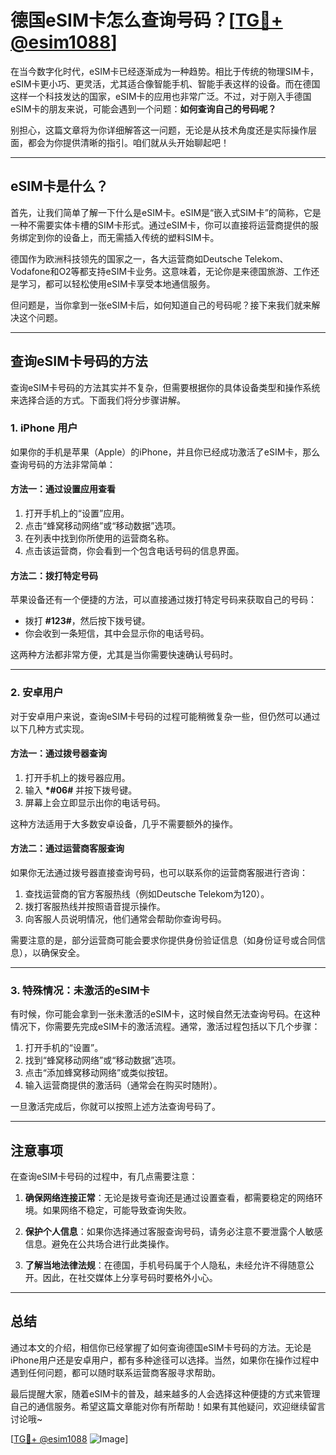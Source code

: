 # 德国eSIM卡怎么查询号码？[[TG💪+ @esim1088](https://t.me/s/esim1088)]

在当今数字化时代，eSIM卡已经逐渐成为一种趋势。相比于传统的物理SIM卡，eSIM卡更小巧、更灵活，尤其适合像智能手机、智能手表这样的设备。而在德国这样一个科技发达的国家，eSIM卡的应用也非常广泛。不过，对于刚入手德国eSIM卡的朋友来说，可能会遇到一个问题：**如何查询自己的号码呢？**

别担心，这篇文章将为你详细解答这一问题，无论是从技术角度还是实际操作层面，都会为你提供清晰的指引。咱们就从头开始聊起吧！

---

## eSIM卡是什么？

首先，让我们简单了解一下什么是eSIM卡。eSIM是“嵌入式SIM卡”的简称，它是一种不需要实体卡槽的SIM卡形式。通过eSIM卡，你可以直接将运营商提供的服务绑定到你的设备上，而无需插入传统的塑料SIM卡。

德国作为欧洲科技领先的国家之一，各大运营商如Deutsche Telekom、Vodafone和O2等都支持eSIM卡业务。这意味着，无论你是来德国旅游、工作还是学习，都可以轻松使用eSIM卡享受本地通信服务。

但问题是，当你拿到一张eSIM卡后，如何知道自己的号码呢？接下来我们就来解决这个问题。

---

## 查询eSIM卡号码的方法

查询eSIM卡号码的方法其实并不复杂，但需要根据你的具体设备类型和操作系统来选择合适的方式。下面我们将分步骤讲解。

### 1. **iPhone 用户**

如果你的手机是苹果（Apple）的iPhone，并且你已经成功激活了eSIM卡，那么查询号码的方法非常简单：

#### 方法一：通过设置应用查看
1. 打开手机上的“设置”应用。
2. 点击“蜂窝移动网络”或“移动数据”选项。
3. 在列表中找到你所使用的运营商名称。
4. 点击该运营商，你会看到一个包含电话号码的信息界面。

#### 方法二：拨打特定号码
苹果设备还有一个便捷的方法，可以直接通过拨打特定号码来获取自己的号码：
- 拨打 **#123#**，然后按下拨号键。
- 你会收到一条短信，其中会显示你的电话号码。

这两种方法都非常方便，尤其是当你需要快速确认号码时。

---

### 2. **安卓用户**

对于安卓用户来说，查询eSIM卡号码的过程可能稍微复杂一些，但仍然可以通过以下几种方式实现。

#### 方法一：通过拨号器查询
1. 打开手机上的拨号器应用。
2. 输入 **\*#06#** 并按下拨号键。
3. 屏幕上会立即显示出你的电话号码。

这种方法适用于大多数安卓设备，几乎不需要额外的操作。

#### 方法二：通过运营商客服查询
如果你无法通过拨号器直接查询号码，也可以联系你的运营商客服进行咨询：
1. 查找运营商的官方客服热线（例如Deutsche Telekom为120）。
2. 拨打客服热线并按照语音提示操作。
3. 向客服人员说明情况，他们通常会帮助你查询号码。

需要注意的是，部分运营商可能会要求你提供身份验证信息（如身份证号或合同信息），以确保安全。

---

### 3. **特殊情况：未激活的eSIM卡**

有时候，你可能会拿到一张未激活的eSIM卡，这时候自然无法查询号码。在这种情况下，你需要先完成eSIM卡的激活流程。通常，激活过程包括以下几个步骤：
1. 打开手机的“设置”。
2. 找到“蜂窝移动网络”或“移动数据”选项。
3. 点击“添加蜂窝移动网络”或类似按钮。
4. 输入运营商提供的激活码（通常会在购买时随附）。

一旦激活完成后，你就可以按照上述方法查询号码了。

---

## 注意事项

在查询eSIM卡号码的过程中，有几点需要注意：

1. **确保网络连接正常**：无论是拨号查询还是通过设置查看，都需要稳定的网络环境。如果网络不稳定，可能导致查询失败。
   
2. **保护个人信息**：如果你选择通过客服查询号码，请务必注意不要泄露个人敏感信息。避免在公共场合进行此类操作。

3. **了解当地法律法规**：在德国，手机号码属于个人隐私，未经允许不得随意公开。因此，在社交媒体上分享号码时要格外小心。

---

## 总结

通过本文的介绍，相信你已经掌握了如何查询德国eSIM卡号码的方法。无论是iPhone用户还是安卓用户，都有多种途径可以选择。当然，如果你在操作过程中遇到任何问题，都可以随时联系运营商客服寻求帮助。

最后提醒大家，随着eSIM卡的普及，越来越多的人会选择这种便捷的方式来管理自己的通信服务。希望这篇文章能对你有所帮助！如果有其他疑问，欢迎继续留言讨论哦~

[[TG💪+ @esim1088](https://t.me/s/esim1088) ![Image](https://i.postimg.cc/4NQfJmqS/Snipaste-2025-05-13-00-14-12.png)]